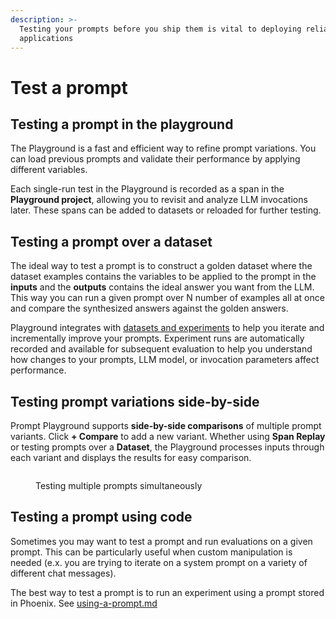 ```yaml
---
description: >-
  Testing your prompts before you ship them is vital to deploying reliable AI
  applications
---
```


# Test a prompt

## Testing a prompt in the playground

The Playground is a fast and efficient way to refine prompt variations. You can load previous prompts and validate their performance by applying different variables.

Each single-run test in the Playground is recorded as a span in the **Playground project**, allowing you to revisit and analyze LLM invocations later. These spans can be added to datasets or reloaded for further testing.

## Testing a prompt over a dataset

The ideal way to test a prompt is to construct a golden dataset where the dataset examples contains the variables to be applied to the prompt in the **inputs** and the **outputs** contains the ideal answer you want from the LLM. This way you can run a given prompt over N number of examples all at once and compare the synthesized answers against the golden answers.

Playground integrates with [datasets and experiments](test-a-prompt.md#datasets-and-experiments) to help you iterate and incrementally improve your prompts. Experiment runs are automatically recorded and available for subsequent evaluation to help you understand how changes to your prompts, LLM model, or invocation parameters affect performance.

## Testing prompt variations side-by-side

Prompt Playground supports **side-by-side comparisons** of multiple prompt variants. Click **+ Compare** to add a new variant. Whether using **Span Replay** or testing prompts over a **Dataset**, the Playground processes inputs through each variant and displays the results for easy comparison.

<figure><img src="../../.gitbook/assets/Screenshot 2024-12-02 at 9.55.26 AM.png" alt=""><figcaption><p>Testing multiple prompts simultaneously</p></figcaption></figure>

## Testing a prompt using code

Sometimes you may want to test a prompt and run evaluations on a given prompt. This can be particularly useful when custom manipulation is needed (e.x. you are trying to iterate on a system prompt on a variety of different chat messages).

The best way to test a prompt is to run an experiment using a prompt stored in Phoenix. See [using-a-prompt.md](using-a-prompt.md "mention")





